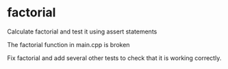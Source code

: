 # factorial
Calculate factorial and test it using assert statements

The factorial function in main.cpp is broken

Fix factorial and add several other tests to check that it is working correctly.